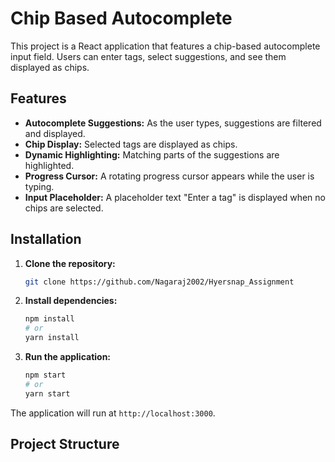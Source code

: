 # Chip Based Autocomplete

This project is a React application that features a chip-based autocomplete input field. Users can enter tags, select suggestions, and see them displayed as chips. 

## Features

- **Autocomplete Suggestions:** As the user types, suggestions are filtered and displayed.
- **Chip Display:** Selected tags are displayed as chips.
- **Dynamic Highlighting:** Matching parts of the suggestions are highlighted.
- **Progress Cursor:** A rotating progress cursor appears while the user is typing.
- **Input Placeholder:** A placeholder text "Enter a tag" is displayed when no chips are selected.

## Installation

1. **Clone the repository:**
    ```bash
    git clone https://github.com/Nagaraj2002/Hyersnap_Assignment
    ```

2. **Install dependencies:**
    ```bash
    npm install
    # or
    yarn install
    ```

3. **Run the application:**
    ```bash
    npm start
    # or
    yarn start
    ```

The application will run at `http://localhost:3000`.

## Project Structure

